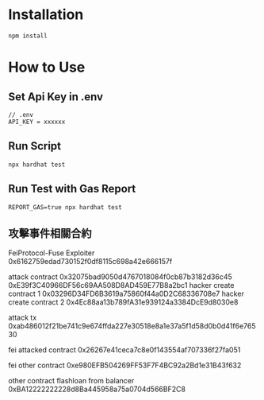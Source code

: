 # Installation
```
npm install
```

# How to Use
## Set Api Key in .env
```
// .env
API_KEY = xxxxxx
```

## Run Script
```
npx hardhat test
```

## Run Test with Gas Report
```
REPORT_GAS=true npx hardhat test
```


## 攻擊事件相關合約
FeiProtocol-Fuse Exploiter
0x6162759edad730152f0df8115c698a42e666157f

attack contract 
0x32075bad9050d4767018084f0cb87b3182d36c45
0xE39f3C40966DF56c69AA508D8AD459E77B8a2bc1
hacker create contract 1 0x03296D34FD6B3619a75860f44a0D2C68336708e7
hacker create contract 2 0x4Ec88aa13b789fA31e939124a3384DcE9d8030e8

attack tx
0xab486012f21be741c9e674ffda227e30518e8a1e37a5f1d58d0b0d41f6e76530

fei attacked contract
0x26267e41ceca7c8e0f143554af707336f27fa051

fei other contract
0xe980EFB504269FF53F7F4BC92a2Bd1e31B43f632

other contract
flashloan from balancer
0xBA12222222228d8Ba445958a75a0704d566BF2C8
